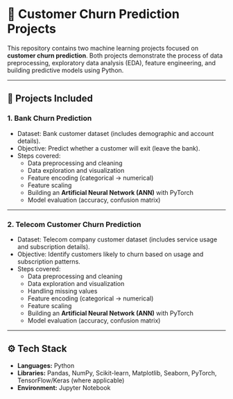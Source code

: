 # 🧠 Customer Churn Prediction Projects

This repository contains two machine learning projects focused on **customer churn prediction**. Both projects demonstrate the process of data preprocessing, exploratory data analysis (EDA), feature engineering, and building predictive models using Python.

---

## 📂 Projects Included

### 1. **Bank Churn Prediction**
- Dataset: Bank customer dataset (includes demographic and account details).
- Objective: Predict whether a customer will exit (leave the bank).
- Steps covered:
  - Data preprocessing and cleaning
  - Data exploration and visualization
  - Feature encoding (categorical → numerical)
  - Feature scaling
  - Building an **Artificial Neural Network (ANN)** with PyTorch
  - Model evaluation (accuracy, confusion matrix)

---

### 2. **Telecom Customer Churn Prediction**
- Dataset: Telecom company customer dataset (includes service usage and subscription details).
- Objective: Identify customers likely to churn based on usage and subscription patterns.
- Steps covered:
  - Data preprocessing and cleaning
  - Data exploration and visualization
  - Handling missing values
  - Feature encoding (categorical → numerical)
  - Feature scaling
  - Building an **Artificial Neural Network (ANN)** with PyTorch
  - Model evaluation (accuracy, confusion matrix)

---

## ⚙️ Tech Stack
- **Languages:** Python  
- **Libraries:** Pandas, NumPy, Scikit-learn, Matplotlib, Seaborn, PyTorch, TensorFlow/Keras (where applicable)  
- **Environment:** Jupyter Notebook  

